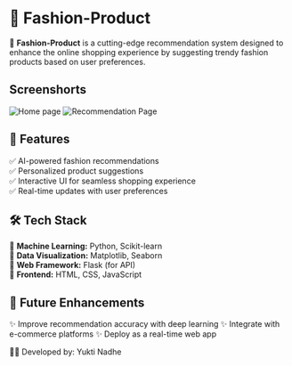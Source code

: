 # 📌 Fashion-Product  

🚀 **Fashion-Product** is a cutting-edge recommendation system designed to enhance the online shopping experience by suggesting trendy fashion products based on user preferences.  

## Screenshorts

![Home page](https://github.com/user-attachments/assets/f8c367b4-abb6-4a5d-8c56-12347439d3ee)
![Recommendation Page](https://github.com/user-attachments/assets/ff5ff947-848e-429e-b309-d344a0de0eb0)

## 🎯 Features  
✅ AI-powered fashion recommendations  
✅ Personalized product suggestions  
✅ Interactive UI for seamless shopping experience  
✅ Real-time updates with user preferences  

## 🛠 Tech Stack  
🔹 **Machine Learning:** Python, Scikit-learn  
🔹 **Data Visualization:** Matplotlib, Seaborn  
🔹 **Web Framework:** Flask (for API)  
🔹 **Frontend:** HTML, CSS, JavaScript  

## 🔮 Future Enhancements
✨ Improve recommendation accuracy with deep learning
✨ Integrate with e-commerce platforms
✨ Deploy as a real-time web app

👩‍💻 Developed by: Yukti Nadhe

